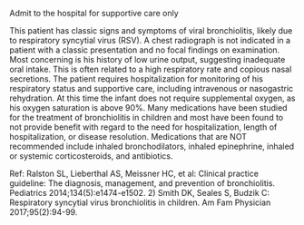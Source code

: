 Admit to the hospital for supportive care only

This patient has classic signs and symptoms of viral bronchiolitis, likely due to respiratory syncytial virus (RSV). A chest radiograph is not indicated in a patient with a classic presentation and no focal findings on examination. Most concerning is his history of low urine output, suggesting inadequate oral intake. This is often related to a high respiratory rate and copious nasal secretions. The patient requires hospitalization for monitoring of his respiratory status and supportive care, including intravenous or nasogastric rehydration. At this time the infant does not require supplemental oxygen, as his oxygen saturation is above 90%. Many medications have been studied for the treatment of bronchiolitis in children and most have been found to not provide benefit with regard to the need for hospitalization, length of hospitalization, or disease resolution. Medications that are NOT recommended include inhaled bronchodilators, inhaled epinephrine, inhaled or systemic corticosteroids, and antibiotics.

Ref: Ralston SL, Lieberthal AS, Meissner HC, et al: Clinical practice guideline: The diagnosis, management, and prevention of bronchiolitis. Pediatrics 2014;134(5):e1474-e1502.  2) Smith DK, Seales S, Budzik C: Respiratory syncytial virus bronchiolitis in children. Am Fam Physician 2017;95(2):94-99.